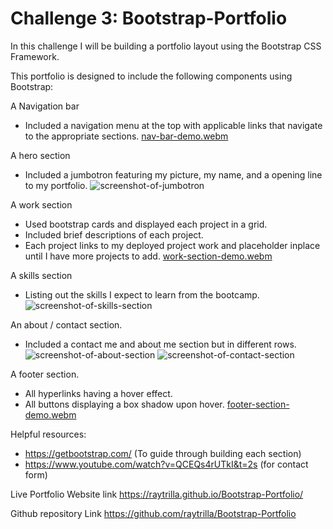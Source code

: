 # Challenge 3: Bootstrap-Portfolio

In this challenge I will be building a portfolio layout using the Bootstrap CSS Framework.

This portfolio is designed to include the following components using Bootstrap:

A Navigation bar  
- Included a navigation menu at the top with applicable links that navigate to the appropriate sections.
[nav-bar-demo.webm](https://github.com/raytrilla/Bootstrap-Portfolio/assets/151631423/f5ecd5b4-1dc1-4e1c-b2f5-6d53580f7c37)

A hero section
- Included a jumbotron featuring my picture, my name, and a opening line to my portfolio.
![screenshot-of-jumbotron](https://github.com/raytrilla/Bootstrap-Portfolio/assets/151631423/8823deae-53b7-48e7-a552-6e4cabcb50eb)

A work section  
- Used bootstrap cards and displayed each project in a grid.
- Included brief descriptions of each project.
- Each project links to my deployed project work and placeholder inplace until I have more projects to add.
[work-section-demo.webm](https://github.com/raytrilla/Bootstrap-Portfolio/assets/151631423/de6593d5-4f14-4ff7-bd28-dd4b4b3dc07a)

A skills section
- Listing out the skills I expect to learn from the bootcamp.
![screenshot-of-skills-section](https://github.com/raytrilla/Bootstrap-Portfolio/assets/151631423/40099925-bace-492d-9cc1-37f910df4fd4)

An about / contact section.
- Included a contact me and about me section but in different rows.
![screenshot-of-about-section](https://github.com/raytrilla/Bootstrap-Portfolio/assets/151631423/f77ea2e4-a09c-43a0-82fe-ca2936619bf2)
![screenshot-of-contact-section](https://github.com/raytrilla/Bootstrap-Portfolio/assets/151631423/5d82b074-1b32-4691-8ea9-b3f044d9d53d)
   
A footer section.
- All hyperlinks having a hover effect.
- All buttons displaying a box shadow upon hover.
[footer-section-demo.webm](https://github.com/raytrilla/Bootstrap-Portfolio/assets/151631423/acd7c798-d715-4ce8-8f57-2556e91afbfc)

Helpful resources:
- https://getbootstrap.com/ (To guide through building each section)
- https://www.youtube.com/watch?v=QCEQs4rUTkI&t=2s (for contact form)

Live Portfolio Website link
https://raytrilla.github.io/Bootstrap-Portfolio/

Github repository Link
https://github.com/raytrilla/Bootstrap-Portfolio
